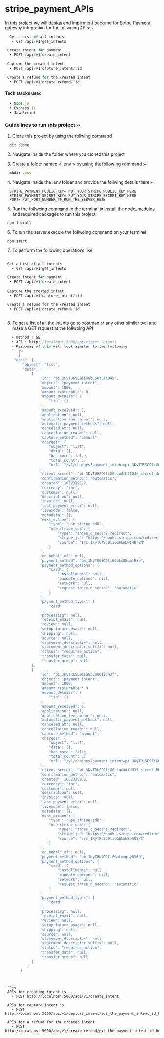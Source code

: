 # stripe_payment_APIs
In this project we will design and implement backend for Stripe Payment gateway integration for the follwoing APIs:~
```js
  Get a List of all intents
   • GET /api/v1/get_intents

 Create intent for payment
  • POST /api/v1/create_intent
  
 Capture the created intent
  • POST /api/v1/capture_intent/:id
  
 Create a refund for the created intent 
  • POST /api/v1/create_refund/:id
```

#### Tech stacks used 
```js
  • Node.js
  • Express.js
  • JavaScript
```

### Guidelines to run this project:~
1. Clone this project by using the follwing command
```js
  git clone 
```

2. Navigate inside the folder where you cloned this project

3. Create a folder named < .env > by using the following command :~
```js
  mkdir .env
```
4. Navigate inside the .env folder and provide the follwing details there:~
```
  STRIPE_PAYMENT_PUBLIC_KEY= PUT_YOUR_STRIPE_PUBLIC_KEY_HERE
  STRIPE_PAYMENT_SECRET_KEY= PUT_YOUR_STRIPE_SECRET_KEY_HERE
  PORT= PUT_PORT_NUMBER_TO_RUN_THE_SERVER_HERE
```

5. Run the follwoing command in the terminal to install the node_modules and required packages to run this project
```js
 npm install
```

6. To run the server execute the follwoing command on your terminal
```js
 npm start
```

7. To perform the following operations like 

```js

 Get a List of all intents
   • GET /api/v1/get_intents

 Create intent for payment
  • POST /api/v1/create_intent
  
 Capture the created intent
  • POST /api/v1/capture_intent/:id
  
 Create a refund for the created intent 
  • POST /api/v1/create_refund/:id
  
```
<!-- 8. Goto to the following routes as per your requirements and apply the appropriate method with the required data mentioned in Postman or at client-side or anywhere you like -->
8. To get a list of all the intents go to postman or any other similar tool and make a GET request at the follwoing API
```js
   • method : GET 
   • API : http://localhost:5000/api/v1/get_intents
   • Response of this will look similar to the following
   ```js
      {
    "data": {
        "object": "list",
        "data": [
            {
                "id": "pi_3KyTU6SC9liGGbLo0tLJ1O4k",
                "object": "payment_intent",
                "amount": 1800,
                "amount_capturable": 0,
                "amount_details": {
                    "tip": {}
                },
                "amount_received": 0,
                "application": null,
                "application_fee_amount": null,
                "automatic_payment_methods": null,
                "canceled_at": null,
                "cancellation_reason": null,
                "capture_method": "manual",
                "charges": {
                    "object": "list",
                    "data": [],
                    "has_more": false,
                    "total_count": 0,
                    "url": "/v1/charges?payment_intent=pi_3KyTU6SC9liGGbLo0tLJ1O4k"
                },
                "client_secret": "pi_3KyTU6SC9liGGbLo0tLJ1O4k_secret_4mnVLRLzrWpYhR8y7LPAyUiqK",
                "confirmation_method": "automatic",
                "created": 1652329122,
                "currency": "inr",
                "customer": null,
                "description": null,
                "invoice": null,
                "last_payment_error": null,
                "livemode": false,
                "metadata": {},
                "next_action": {
                    "type": "use_stripe_sdk",
                    "use_stripe_sdk": {
                        "type": "three_d_secure_redirect",
                        "stripe_js": "https://hooks.stripe.com/redirect/authenticate/src_1KyTU7SC9liGGbLoLwI4BrZN?client_secret=src_client_secret_zDjP3xrUiTGyHEacpshD4NL5&source_redirect_slug=test_YWNjdF8xS3NtQVZTQzlsaUdHYkxvLF9MZnA4RVZ6SlN4R1BtU2Fid1E4WGZhbFlrTjloRFVV0100Edq4n56U",
                        "source": "src_1KyTU7SC9liGGbLoLwI4BrZN"
                    }
                },
                "on_behalf_of": null,
                "payment_method": "pm_1KyTU6SC9liGGbLoOBumfHxe",
                "payment_method_options": {
                    "card": {
                        "installments": null,
                        "mandate_options": null,
                        "network": null,
                        "request_three_d_secure": "automatic"
                    }
                },
                "payment_method_types": [
                    "card"
                ],
                "processing": null,
                "receipt_email": null,
                "review": null,
                "setup_future_usage": null,
                "shipping": null,
                "source": null,
                "statement_descriptor": null,
                "statement_descriptor_suffix": null,
                "status": "requires_action",
                "transfer_data": null,
                "transfer_group": null
            },
            {
                "id": "pi_3KyTRLSC9liGGbLo0OdidH3f",
                "object": "payment_intent",
                "amount": 1800,
                "amount_capturable": 0,
                "amount_details": {
                    "tip": {}
                },
                "amount_received": 0,
                "application": null,
                "application_fee_amount": null,
                "automatic_payment_methods": null,
                "canceled_at": null,
                "cancellation_reason": null,
                "capture_method": "manual",
                "charges": {
                    "object": "list",
                    "data": [],
                    "has_more": false,
                    "total_count": 0,
                    "url": "/v1/charges?payment_intent=pi_3KyTRLSC9liGGbLo0OdidH3f"
                },
                "client_secret": "pi_3KyTRLSC9liGGbLo0OdidH3f_secret_REhf67crxstHID5xihs9tisIA",
                "confirmation_method": "automatic",
                "created": 1652328951,
                "currency": "inr",
                "customer": null,
                "description": null,
                "invoice": null,
                "last_payment_error": null,
                "livemode": false,
                "metadata": {},
                "next_action": {
                    "type": "use_stripe_sdk",
                    "use_stripe_sdk": {
                        "type": "three_d_secure_redirect",
                        "stripe_js": "https://hooks.stripe.com/redirect/authenticate/src_1KyTRLSC9liGGbLoWBDAQ5PC?client_secret=src_client_secret_q6awrFIpa8UQlgRQ3V7q8Azv&source_redirect_slug=test_YWNjdF8xS3NtQVZTQzlsaUdHYkxvLF9MZnA1WlpNVXMzVlR1eXQ2Zk9YRHNNTWFGNm5ueGQy0100hR5lyOzw",
                        "source": "src_1KyTRLSC9liGGbLoWBDAQ5PC"
                    }
                },
                "on_behalf_of": null,
                "payment_method": "pm_1KyTRKSC9liGGbLoxgay896u",
                "payment_method_options": {
                    "card": {
                        "installments": null,
                        "mandate_options": null,
                        "network": null,
                        "request_three_d_secure": "automatic"
                    }
                },
                "payment_method_types": [
                    "card"
                ],
                "processing": null,
                "receipt_email": null,
                "review": null,
                "setup_future_usage": null,
                "shipping": null,
                "source": null,
                "statement_descriptor": null,
                "statement_descriptor_suffix": null,
                "status": "requires_action",
                "transfer_data": null,
                "transfer_group": null
            }
          ]
       }
   ```
```


```js
 APIs for creating intent is 
   • POST http://localhost:5000/api/v1/create_intent

 APIs for capture intent is 
   • POST http://localhost:5000/api/v1/capture_intent/put_the_payment_intent_id_here
   
 APIs for a refund for the created intent  
   • POST http://localhost:5000/api/v1/create_refund/put_the_payment_intent_id_here
      
```
